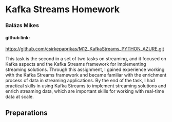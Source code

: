 # Kafka Streams Homework

### Balázs Mikes

#### github link:
https://github.com/csirkepaprikas/M12_KafkaStreams_PYTHON_AZURE.git

This task is the second in a set of two tasks on streaming, and it focused on Kafka aspects and the Kafka Streams framework for implementing streaming solutions.
Through this assignment, I gained experience working with the Kafka Streams framework and became familiar with the enrichment process of data in streaming applications.
By the end of the task, I had practical skills in using Kafka Streams to implement streaming solutions and enrich streaming data, which are important skills for working with real-time data at scale.


## Preparations

